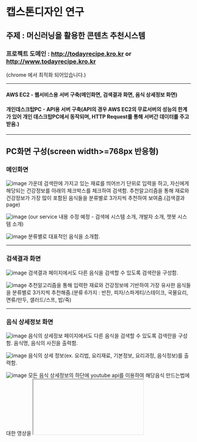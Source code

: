 # 캡스톤디자인 연구

## 주제 : 머신러닝을 활용한 콘텐츠 추천시스템

### 프로젝트 도메인 : http://todayrecipe.kro.kr or http://www.todayrecipe.kro.kr
(chrome 에서 최적화 되어있습니다.)

---

#### AWS EC2 - 웹서비스용 서버 구축(메인화면, 검색결과 화면, 음식 상세정보 화면) 
#### 개인데스크탑PC - API용 서버 구축(API의 경우 AWS EC2의 무료서버의 성능의 한계가 있어 개인 데스크탑PC에서 동작되며, HTTP Request를 통해 서버간 데이터를 주고 받음.)

---

## PC화면 구성(screen width>=768px 반응형)
### 메인화면
![image](https://user-images.githubusercontent.com/22045179/114431281-48c60b80-9bfa-11eb-8801-c1c29ea0efc9.png)
가운데 검색란에 가지고 있는 재료를 띄어쓰기 단위로 입력을 하고, 자신에게 해당되는 건강정보를 아래의 체크박스를 체크하여 검색함.
추천알고리즘을 통해 재료와 건강정보가 가장 많이 포함된 음식들을 분류별로 3가지씩 추천하여 보여줌.(검색결과 page)

![image](https://user-images.githubusercontent.com/22045179/114431378-66937080-9bfa-11eb-920b-cb9cec80ea4c.png)
(our service 내용 수정 예정 - 검색에 시스템 소개, 개발자 소개, 챗봇 시스템 소개)

![image](https://user-images.githubusercontent.com/22045179/114431480-7d39c780-9bfa-11eb-9439-08fff6f83ede.png)
분류별로 대표적인 음식을 소개함.

---

### 검색결과 화면
![image](https://user-images.githubusercontent.com/22045179/114432287-7bbccf00-9bfb-11eb-961a-b243f6f24f26.png)
검색결과 페이지에서도 다른 음식을 검색할 수 있도록 검색란을 구성함.

![image](https://user-images.githubusercontent.com/22045179/114432439-a870e680-9bfb-11eb-8ccf-3a5c24f5ea06.png)
추천알고리즘을 통해 입력한 재료와 건강정보에 기반하여 가장 유사한 음식들을 분류별로 3가지씩 추천해줌.(분류 6가지 : 반찬, 피자/스파게티/스테이크, 국물요리, 면류/만두, 샐러드/스프, 밥/죽)

---

### 음식 상세정보 화면
![image](https://user-images.githubusercontent.com/22045179/114432865-1ae1c680-9bfc-11eb-8ed3-e5f8f814e169.png)
음식의 상세정보 페이지에서도 다른 음식을 검색할 수 있도록 검색란을 구성함.
음식명, 음식의 사진을 출력함.

![image](https://user-images.githubusercontent.com/22045179/114432994-42389380-9bfc-11eb-809c-0a7e0e45639a.png)
음식의 상세 정보(ex. 요리법, 요리재료, 기본정보, 요리과정, 음식정보)를 출력함.

![image](https://user-images.githubusercontent.com/22045179/114433243-8f1c6a00-9bfc-11eb-9ae9-7b264cc2973f.png)
모든 음식 상세정보의 하단에 youtube api를 이용하여 해당음식 만드는법에 대한 영상을 <iframe>으로 출력.
  
---

### 챗봇
재료의 상세 위주의 챗봇 시스템
재료에 대하여 자세히 알고 싶은 내용을 질문하면 NLP를 이용하여 질문의 핵심 재료를 찾고 미리 구성된 DB에 해당 재료가 있으면 DB의 문단에서 MRC를 이용하여 질문에 대한 답을 추론하여 사용자에게 출력하고, 미리 구성된 DB에 없다면 WIKIQA API를 이용하여 위키백과에서 답을 추론함.(사용된 open api : https://aiopen.etri.re.kr/)

![image](https://user-images.githubusercontent.com/22045179/114434760-54b3cc80-9bfe-11eb-9a8c-fe2c1fdf8da4.png)
우측 하단의 챗봇 버튼을 클릭하면 챗봇을 채팅방을 열 수 있음.
많은 홈페이지들이 챗봇버튼을 우측 하단에 위치시켰기 때문에 이 프로젝트에도 우측 하단에 자리함.(화면 스크롤시 우측 하단 위치에 고정되어 위치하여 있음)
X버튼 클릭시 채팅방 사라짐.

![image](https://user-images.githubusercontent.com/22045179/114434901-83ca3e00-9bfe-11eb-891d-294f7df82671.png)
NLP와 MRC를 이용하였기 때문에 질문의 형식을 다양하게 할 수 있음. (EX. 감자의 보관법은? | 감자 보관법은 뭐야? | 감자 보관법 | 감자 보관하는 방법알려줘 등등)

![image](https://user-images.githubusercontent.com/22045179/114435595-4ade9900-9bff-11eb-8609-7d8def71ccce.png)
채팅방의 형식으로 사용자가 한 질문과 그에 대한 대답을 출력함.

![image](https://user-images.githubusercontent.com/22045179/114435710-6fd30c00-9bff-11eb-9752-475fee5fe0c5.png)
채팅방처럼 계속하여 질문 할 수 있고, 전에 질문한 것들과 답들을 스크롤하여 볼 수 있음.

---

## 모바일화면 구성(screen width<=767px 반응형)
### 메인화면
![image](https://user-images.githubusercontent.com/22045179/114436658-8f1e6900-9c00-11eb-9761-d3cf5bd110de.png)
![image](https://user-images.githubusercontent.com/22045179/114436700-9e9db200-9c00-11eb-8e17-7298b70ec5e2.png)
![image](https://user-images.githubusercontent.com/22045179/114436749-ae1cfb00-9c00-11eb-89be-dbdb674d9049.png)

---

### 검색결과 화면
![image](https://user-images.githubusercontent.com/22045179/114436934-e4f31100-9c00-11eb-8ed7-35feac35a275.png)
![image](https://user-images.githubusercontent.com/22045179/114436978-f0463c80-9c00-11eb-9206-f3e89daedba7.png)

---

### 음식 상세정보 화면
![image](https://user-images.githubusercontent.com/22045179/114437040-03590c80-9c01-11eb-8698-bae8a6b39805.png)
![image](https://user-images.githubusercontent.com/22045179/114437084-0f44ce80-9c01-11eb-94f2-b1a76a246aa7.png)
![image](https://user-images.githubusercontent.com/22045179/114437137-1bc92700-9c01-11eb-9403-bb71fa5dee5b.png)

---

### 챗봇
![image](https://user-images.githubusercontent.com/22045179/114437313-5632c400-9c01-11eb-9a9b-43f2ada11a5b.png)

---

## API
### 추천알고리즘 API
![image](https://user-images.githubusercontent.com/22045179/114438748-1ec51700-9c03-11eb-8c15-f616b1939dbd.png)
사용자가 검색을 하면 추천알고리즘 API 서버에 검색 내역이 기록됨.

![image](https://user-images.githubusercontent.com/22045179/114438964-62b81c00-9c03-11eb-85ab-31cee76ce3cb.png)
(bad : 건강정보 체크박스를 선택하지 않은 경우, good : 건강정보 체크박스를 선택한 경우)
(흰박스의 경우 ip주소가 쓰여져 있어 가림)

---

### 실시간 음식 상세정보 크롤링, YOUTUBE관련 동영상 검색 API
![image](https://user-images.githubusercontent.com/22045179/114439532-0a354e80-9c04-11eb-8499-66eb0b081433.png)
검색결과 페이지에서 상세정보를 알고자 하는 음식명을 누르면 상세정보 페이지로 이동되면서 API호출
API호출시 해당 음식의 ID값으로 네이버 지식백과에서 내용 크롤링 후 사용자에게 출력
![image](https://user-images.githubusercontent.com/22045179/114440679-62b91b80-9c05-11eb-9358-183aa3744569.png)
(흰박스의 경우 ip주소가 쓰여져 있어 가림)

![image](https://user-images.githubusercontent.com/22045179/114439973-90519500-9c04-11eb-8b2e-fee6745479eb.png)
![image](https://user-images.githubusercontent.com/22045179/114440007-99426680-9c04-11eb-8b66-bcfba1e6d049.png)
![image](https://user-images.githubusercontent.com/22045179/114440471-271e5180-9c05-11eb-9d5e-a54164c52782.png)

![image](https://user-images.githubusercontent.com/22045179/114440038-a1020b00-9c04-11eb-8ceb-d0266adc9149.png)
YOUTUBE 키워드 검색 API를 통해 "음식명+만들기" 로 API에 검색하여 상위의 동영상을 사용자에게 출력

![image](https://user-images.githubusercontent.com/22045179/114440197-cf7fe600-9c04-11eb-9d23-f24feed30a52.png)

---

### 챗봇 API
![image](https://user-images.githubusercontent.com/22045179/114441009-cfccb100-9c05-11eb-9780-62067c8670ee.png)

![image](https://user-images.githubusercontent.com/22045179/114441083-e541db00-9c05-11eb-80aa-597c43e4c928.png)
(흰박스의 경우 ip주소가 쓰여져 있어 가림)

재료에 대하여 자세히 알고 싶은 내용을 질문하면 NLP를 이용하여 질문의 핵심 재료를 찾고 미리 구성된 DB에 해당 재료가 있으면 DB의 문단에서 MRC를 이용하여 질문에 대한 답을 추론하여 사용자에게 출력하고, 미리 구성된 DB에 없다면 WIKIQA API를 이용하여 위키백과에서 답을 추론함.(사용된 open api : https://aiopen.etri.re.kr/)
CMD의 #################    0.903696114115064    ################## => 유사도측정 결과 값
이 값이 0.9이상이면 DB에 사용자가 검색한 재료에 대한 내용이 있음.
0.9이하라면 DB에 해당 내용이 없어 WIKIQA API를 통해 답을 추론함.
